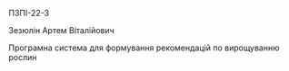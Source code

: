 ПЗПІ-22-3

Зезюлін Артем Віталійович

Програмна система для формування рекомендацій по вирощуванню рослин

